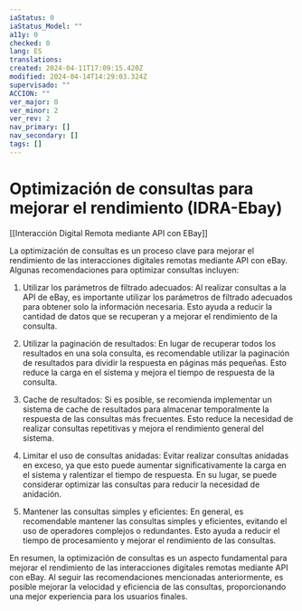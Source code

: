 ```yaml
---
iaStatus: 0
iaStatus_Model: ""
a11y: 0
checked: 0
lang: ES
translations: 
created: 2024-04-11T17:09:15.420Z
modified: 2024-04-14T14:29:03.324Z
supervisado: ""
ACCION: ""
ver_major: 0
ver_minor: 2
ver_rev: 2
nav_primary: []
nav_secondary: []
tags: []
---
```

# Optimización de consultas para mejorar el rendimiento (IDRA-Ebay)

[[Interacción Digital Remota mediante API con EBay]]

La optimización de consultas es un proceso clave para mejorar el rendimiento de las interacciones digitales remotas mediante API con eBay. Algunas recomendaciones para optimizar consultas incluyen:

1. Utilizar los parámetros de filtrado adecuados: Al realizar consultas a la API de eBay, es importante utilizar los parámetros de filtrado adecuados para obtener solo la información necesaria. Esto ayuda a reducir la cantidad de datos que se recuperan y a mejorar el rendimiento de la consulta.

2. Utilizar la paginación de resultados: En lugar de recuperar todos los resultados en una sola consulta, es recomendable utilizar la paginación de resultados para dividir la respuesta en páginas más pequeñas. Esto reduce la carga en el sistema y mejora el tiempo de respuesta de la consulta.

3. Cache de resultados: Si es posible, se recomienda implementar un sistema de cache de resultados para almacenar temporalmente la respuesta de las consultas más frecuentes. Esto reduce la necesidad de realizar consultas repetitivas y mejora el rendimiento general del sistema.

4. Limitar el uso de consultas anidadas: Evitar realizar consultas anidadas en exceso, ya que esto puede aumentar significativamente la carga en el sistema y ralentizar el tiempo de respuesta. En su lugar, se puede considerar optimizar las consultas para reducir la necesidad de anidación.

5. Mantener las consultas simples y eficientes: En general, es recomendable mantener las consultas simples y eficientes, evitando el uso de operadores complejos o redundantes. Esto ayuda a reducir el tiempo de procesamiento y mejorar el rendimiento de las consultas.

En resumen, la optimización de consultas es un aspecto fundamental para mejorar el rendimiento de las interacciones digitales remotas mediante API con eBay. Al seguir las recomendaciones mencionadas anteriormente, es posible mejorar la velocidad y eficiencia de las consultas, proporcionando una mejor experiencia para los usuarios finales.
